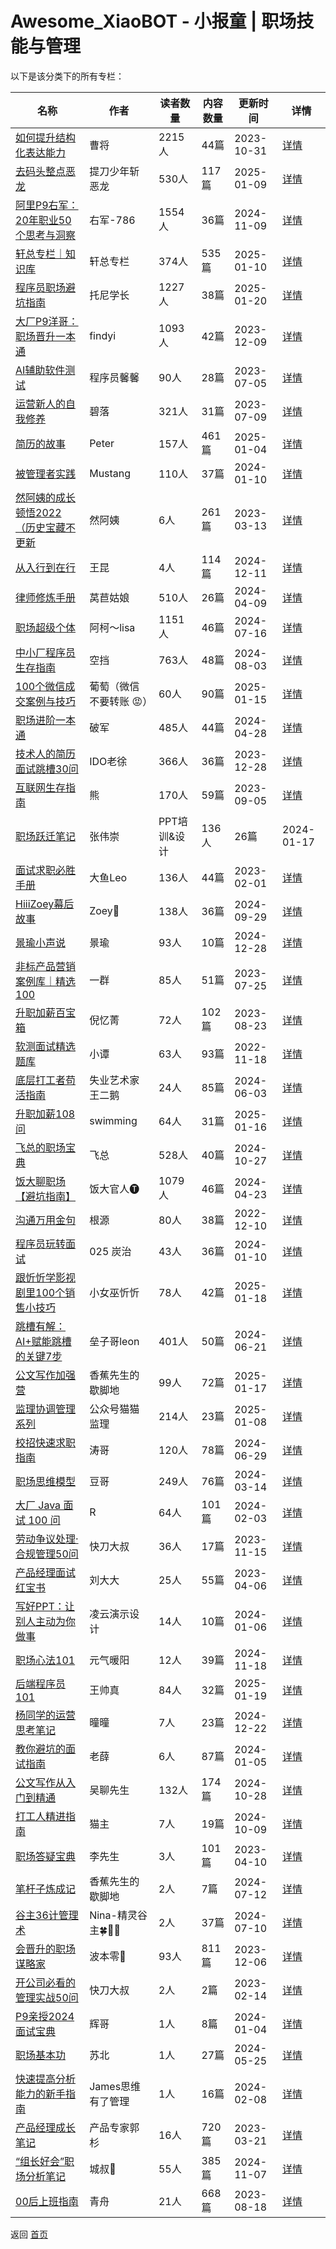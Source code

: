 # Awesome_XiaoBOT - 小报童 | 职场技能与管理

以下是该分类下的所有专栏：

| 名称 | 作者 | 读者数量 | 内容数量 | 更新时间 | 详情 |
|------|------|----------|----------|----------|------|
| [如何提升结构化表达能力](https://xiaobot.net/p/jghbd?refer=0b133df9-27dc-423b-8101-639049001c13) | 曹将 | 2215人 | 44篇 |  2023-10-31 | [详情](data/jghbd.md) |
| [去码头整点恶龙](https://xiaobot.net/p/along?refer=0b133df9-27dc-423b-8101-639049001c13) | 提刀少年斩恶龙 | 530人 | 117篇 |  2025-01-09 | [详情](data/along.md) |
| [阿里P9右军：20年职业50个思考与洞察](https://xiaobot.net/p/youjun?refer=0b133df9-27dc-423b-8101-639049001c13) | 右军-786 | 1554人 | 36篇 |  2024-11-09 | [详情](data/youjun.md) |
| [轩总专栏｜知识库](https://xiaobot.net/p/919900?refer=0b133df9-27dc-423b-8101-639049001c13) | 轩总专栏 | 374人 | 535篇 |  2025-01-10 | [详情](data/919900.md) |
| [程序员职场避坑指南](https://xiaobot.net/p/Tony6688?refer=0b133df9-27dc-423b-8101-639049001c13) | 托尼学长 | 1227人 | 38篇 |  2025-01-20 | [详情](data/Tony6688.md) |
| [大厂P9洋哥：职场晋升一本通](https://xiaobot.net/p/1000036?refer=0b133df9-27dc-423b-8101-639049001c13) | findyi | 1093人 | 42篇 |  2023-12-09 | [详情](data/1000036.md) |
| [AI辅助软件测试](https://xiaobot.net/p/softwaretest168?refer=0b133df9-27dc-423b-8101-639049001c13) | 程序员馨馨 | 90人 | 28篇 |  2023-07-05 | [详情](data/softwaretest168.md) |
| [运营新人的自我修养](https://xiaobot.net/p/Operation01?refer=0b133df9-27dc-423b-8101-639049001c13) | 碧落 | 321人 | 31篇 |  2023-07-09 | [详情](data/Operation01.md) |
| [简历的故事](https://xiaobot.net/p/Peter1981_HR?refer=0b133df9-27dc-423b-8101-639049001c13) | Peter | 157人 | 461篇 |  2025-01-04 | [详情](data/Peter1981_HR.md) |
| [被管理者实践](https://xiaobot.net/p/antidrucker?refer=0b133df9-27dc-423b-8101-639049001c13) | Mustang | 110人 | 37篇 |  2024-01-10 | [详情](data/antidrucker.md) |
| [然阿姨的成长顿悟2022（历史宝藏不更新](https://xiaobot.net/p/ranayi?refer=0b133df9-27dc-423b-8101-639049001c13) | 然阿姨 | 6人 | 261篇 |  2023-03-13 | [详情](data/ranayi.md) |
| [从入行到在行](https://xiaobot.net/p/never?refer=0b133df9-27dc-423b-8101-639049001c13) | 王昆 | 4人 | 114篇 |  2024-12-11 | [详情](data/never.md) |
| [律师修炼手册](https://xiaobot.net/p/lawyersredbook?refer=0b133df9-27dc-423b-8101-639049001c13) | 莴苣姑娘 | 510人 | 26篇 |  2024-04-09 | [详情](data/lawyersredbook.md) |
| [职场超级个体](https://xiaobot.net/p/726649787?refer=0b133df9-27dc-423b-8101-639049001c13) | 阿柯～lisa | 1151人 | 46篇 |  2024-07-16 | [详情](data/726649787.md) |
| [中小厂程序员生存指南](https://xiaobot.net/p/programmer101?refer=0b133df9-27dc-423b-8101-639049001c13) | 空挡 | 763人 | 48篇 |  2024-08-03 | [详情](data/programmer101.md) |
| [100个微信成交案例与技巧](https://xiaobot.net/p/putaohaoqiang?refer=0b133df9-27dc-423b-8101-639049001c13) | 葡萄（微信不要转账 😡） | 60人 | 90篇 |  2025-01-15 | [详情](data/putaohaoqiang.md) |
| [职场进阶一本通](https://xiaobot.net/p/pojun?refer=0b133df9-27dc-423b-8101-639049001c13) | 破军 | 485人 | 44篇 |  2024-04-28 | [详情](data/pojun.md) |
| [技术人的简历面试跳槽30问](https://xiaobot.net/p/mianshi?refer=0b133df9-27dc-423b-8101-639049001c13) | IDO老徐 | 366人 | 36篇 |  2023-12-28 | [详情](data/mianshi.md) |
| [互联网生存指南](https://xiaobot.net/p/code?refer=0b133df9-27dc-423b-8101-639049001c13) | 熊 | 170人 | 59篇 |  2023-09-05 | [详情](data/code.md) |
| [职场跃迁笔记](https://xiaobot.net/p/weichong123?refer=0b133df9-27dc-423b-8101-639049001c13) | 张伟崇 | PPT培训&设计 | 136人 | 26篇 |  2024-01-17 | [详情](data/weichong123.md) |
| [面试求职必胜手册](https://xiaobot.net/p/dayu666?refer=0b133df9-27dc-423b-8101-639049001c13) | 大鱼Leo | 136人 | 44篇 |  2023-02-01 | [详情](data/dayu666.md) |
| [HiiiZoey幕后故事](https://xiaobot.net/p/zoeyyu7?refer=0b133df9-27dc-423b-8101-639049001c13) | Zoey🐋 | 138人 | 36篇 |  2024-09-29 | [详情](data/zoeyyu7.md) |
| [景瑜小声说](https://xiaobot.net/p/jingyutalk?refer=0b133df9-27dc-423b-8101-639049001c13) | 景瑜 | 93人 | 10篇 |  2024-12-28 | [详情](data/jingyutalk.md) |
| [非标产品营销案例库｜精选100](https://xiaobot.net/p/zyq147123?refer=0b133df9-27dc-423b-8101-639049001c13) | 一群 | 85人 | 51篇 |  2023-07-25 | [详情](data/zyq147123.md) |
| [升职加薪百宝箱](https://xiaobot.net/p/career001?refer=0b133df9-27dc-423b-8101-639049001c13) | 倪忆菁 | 72人 | 102篇 |  2023-08-23 | [详情](data/career001.md) |
| [软测面试精选题库](https://xiaobot.net/p/testdata?refer=0b133df9-27dc-423b-8101-639049001c13) | 小谭 | 63人 | 93篇 |  2022-11-18 | [详情](data/testdata.md) |
| [底层打工者苟活指南](https://xiaobot.net/p/88leader?refer=0b133df9-27dc-423b-8101-639049001c13) | 失业艺术家王二鹅 | 24人 | 85篇 |  2024-06-03 | [详情](data/88leader.md) |
| [升职加薪108问](https://xiaobot.net/p/CEO666?refer=0b133df9-27dc-423b-8101-639049001c13) | swimming | 64人 | 31篇 |  2025-01-16 | [详情](data/CEO666.md) |
| [飞总的职场宝典](https://xiaobot.net/p/feicareer?refer=0b133df9-27dc-423b-8101-639049001c13) | 飞总 | 528人 | 40篇 |  2024-10-27 | [详情](data/feicareer.md) |
| [饭大聊职场【避坑指南】](https://xiaobot.net/p/fanda002?refer=0b133df9-27dc-423b-8101-639049001c13) | 饭大官人🅣 | 1079人 | 46篇 |  2024-04-23 | [详情](data/fanda002.md) |
| [沟通万用金句](https://xiaobot.net/p/asdfjkl97098?refer=0b133df9-27dc-423b-8101-639049001c13) | 根源 | 80人 | 38篇 |  2022-12-10 | [详情](data/asdfjkl97098.md) |
| [程序员玩转面试](https://xiaobot.net/p/tanzinterview?refer=0b133df9-27dc-423b-8101-639049001c13) | 025 炭治 | 43人 | 36篇 |  2024-01-10 | [详情](data/tanzinterview.md) |
| [跟忻忻学影视剧里100个销售小技巧](https://xiaobot.net/p/KJXXS100?refer=0b133df9-27dc-423b-8101-639049001c13) | 小女巫忻忻 | 78人 | 42篇 |  2025-01-18 | [详情](data/KJXXS100.md) |
| [跳槽有解：AI+赋能跳槽的关键7步](https://xiaobot.net/p/zl750989548?refer=0b133df9-27dc-423b-8101-639049001c13) | 垒子哥leon | 401人 | 50篇 |  2024-06-21 | [详情](data/zl750989548.md) |
| [公文写作加强营](https://xiaobot.net/p/xbtpjg?refer=0b133df9-27dc-423b-8101-639049001c13) | 香蕉先生的歇脚地 | 99人 | 72篇 |  2025-01-17 | [详情](data/xbtpjg.md) |
| [监理协调管理系列](https://xiaobot.net/p/maomaojianli?refer=0b133df9-27dc-423b-8101-639049001c13) | 公众号猫猫监理 | 214人 | 23篇 |  2025-01-08 | [详情](data/maomaojianli.md) |
| [校招快速求职指南](https://xiaobot.net/p/newboy007123?refer=0b133df9-27dc-423b-8101-639049001c13) | 涛哥 | 120人 | 78篇 |  2024-06-29 | [详情](data/newboy007123.md) |
| [职场思维模型](https://xiaobot.net/p/doumogpt?refer=0b133df9-27dc-423b-8101-639049001c13) | 豆哥 | 249人 | 76篇 |  2024-03-14 | [详情](data/doumogpt.md) |
| [大厂 Java 面试 100 问](https://xiaobot.net/p/java-ms-100?refer=0b133df9-27dc-423b-8101-639049001c13) | R | 64人 | 101篇 |  2024-02-03 | [详情](data/java-ms-100.md) |
| [劳动争议处理·合规管理50问](https://xiaobot.net/p/zijue002?refer=0b133df9-27dc-423b-8101-639049001c13) | 快刀大叔 | 36人 | 17篇 |  2023-11-15 | [详情](data/zijue002.md) |
| [产品经理面试红宝书](https://xiaobot.net/p/chanpinliu?refer=0b133df9-27dc-423b-8101-639049001c13) | 刘大大 | 25人 | 55篇 |  2023-04-06 | [详情](data/chanpinliu.md) |
| [写好PPT：让别人主动为你做事](https://xiaobot.net/p/LYYSSJ2022?refer=0b133df9-27dc-423b-8101-639049001c13) | 凌云演示设计 | 14人 | 10篇 |  2024-01-06 | [详情](data/LYYSSJ2022.md) |
| [职场心法101](https://xiaobot.net/p/ForYou0521?refer=0b133df9-27dc-423b-8101-639049001c13) | 元气暖阳 | 12人 | 39篇 |  2024-11-18 | [详情](data/ForYou0521.md) |
| [后端程序员101](https://xiaobot.net/p/BackendCoder101?refer=0b133df9-27dc-423b-8101-639049001c13) | 王帅真 | 84人 | 32篇 |  2025-01-19 | [详情](data/BackendCoder101.md) |
| [杨同学的运营思考笔记](https://xiaobot.net/p/tongtong?refer=0b133df9-27dc-423b-8101-639049001c13) | 曈曈 | 7人 | 23篇 |  2024-12-22 | [详情](data/tongtong.md) |
| [教你避坑的面试指南](https://xiaobot.net/p/JVM666?refer=0b133df9-27dc-423b-8101-639049001c13) | 老薛 | 6人 | 87篇 |  2024-01-05 | [详情](data/JVM666.md) |
| [公文写作从入门到精通](https://xiaobot.net/p/laobitou?refer=0b133df9-27dc-423b-8101-639049001c13) | 吴聊先生 | 132人 | 174篇 |  2024-10-28 | [详情](data/laobitou.md) |
| [打工人精进指南](https://xiaobot.net/p/mdcpsxj?refer=0b133df9-27dc-423b-8101-639049001c13) | 猫主 | 7人 | 19篇 |  2024-10-09 | [详情](data/mdcpsxj.md) |
| [职场答疑宝典](https://xiaobot.net/p/DY001?refer=0b133df9-27dc-423b-8101-639049001c13) | 李先生 | 3人 | 101篇 |  2023-04-10 | [详情](data/DY001.md) |
| [笔杆子炼成记](https://xiaobot.net/p/xzjqy?refer=0b133df9-27dc-423b-8101-639049001c13) | 香蕉先生的歇脚地 | 2人 | 7篇 |  2024-07-12 | [详情](data/xzjqy.md) |
| [谷主36计管理术](https://xiaobot.net/p/fairysing123?refer=0b133df9-27dc-423b-8101-639049001c13) | Nina-精灵谷主🍀🌸🌿 | 2人 | 37篇 |  2024-07-10 | [详情](data/fairysing123.md) |
| [会晋升的职场谋略家](https://xiaobot.net/p/minasang180?refer=0b133df9-27dc-423b-8101-639049001c13) | 波本零🌈 | 93人 | 811篇 |  2023-12-06 | [详情](data/minasang180.md) |
| [开公司必看的管理实战50问](https://xiaobot.net/p/zijue01?refer=0b133df9-27dc-423b-8101-639049001c13) | 快刀大叔 | 2人 | 2篇 |  2023-02-14 | [详情](data/zijue01.md) |
| [P9亲授2024面试宝典](https://xiaobot.net/p/JOB?refer=0b133df9-27dc-423b-8101-639049001c13) | 辉哥 | 1人 | 8篇 |  2024-01-04 | [详情](data/JOB.md) |
| [职场基本功](https://xiaobot.net/p/happydty?refer=0b133df9-27dc-423b-8101-639049001c13) | 苏北 | 1人 | 27篇 |  2024-05-25 | [详情](data/happydty.md) |
| [快速提高分析能力的新手指南](https://xiaobot.net/p/XYZ1?refer=0b133df9-27dc-423b-8101-639049001c13) | James思维有了管理 | 1人 | 16篇 |  2024-02-08 | [详情](data/XYZ1.md) |
| [产品经理成长笔记](https://xiaobot.net/p/PMBJ?refer=0b133df9-27dc-423b-8101-639049001c13) | 产品专家郭杉 | 16人 | 720篇 |  2023-03-21 | [详情](data/PMBJ.md) |
| [“组长好会”职场分析笔记](https://xiaobot.net/p/goodsee?refer=0b133df9-27dc-423b-8101-639049001c13) | 城叔🐯 | 55人 | 385篇 |  2024-11-07 | [详情](data/goodsee.md) |
| [00后上班指南](https://xiaobot.net/p/2023worksmart?refer=0b133df9-27dc-423b-8101-639049001c13) | 青舟 | 21人 | 668篇 |  2023-08-18 | [详情](data/2023worksmart.md) |


返回 [首页](../README.md)
